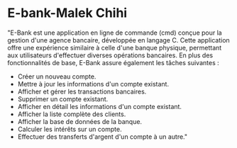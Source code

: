 # E-bank-Malek Chihi
"E-Bank est une application en ligne de commande (cmd) conçue pour la gestion d'une agence bancaire, développée en langage C.
Cette application offre une expérience similaire à celle d'une banque physique, permettant aux utilisateurs d'effectuer diverses opérations bancaires.
En plus des fonctionnalités de base, E-Bank assure également les tâches suivantes :

- Créer un nouveau compte.
- Mettre à jour les informations d'un compte existant.
- Afficher et gérer les transactions bancaires.
- Supprimer un compte existant.
- Afficher en détail les informations d'un compte existant.
- Afficher la liste complète des clients.
- Afficher la base de données de la banque.
- Calculer les intérêts sur un compte.
- Effectuer des transferts d'argent d'un compte à un autre."

